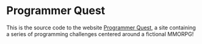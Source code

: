 # Programmer Quest

This is the source code to the website [Programmer Quest](http://programmerquest.com/), a site containing a series
of programming challenges centered around a fictional MMORPG!